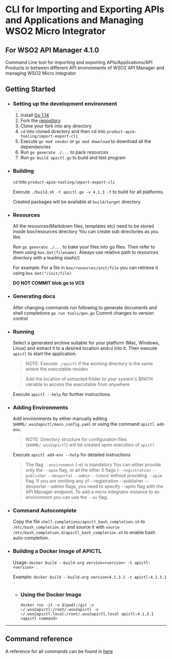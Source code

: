 # CLI for Importing and Exporting APIs and Applications and Managing WSO2 Micro Integrator
## For WSO2 API Manager 4.1.0

Command Line tool for importing and exporting APIs/Applications/API Products in between different API environments of WSO2 API Manager and managing WSO2 Micro Integrator

## Getting Started

- ### Setting up the development environment
    1. Install [Go 1.14](https://golang.org/dl)
    2. Fork the [repository](https://github.com/wso2/product-apim-tooling)
    3. Clone your fork into any directory
    5. `cd` into cloned directory and then cd into `product-apim-tooling/import-export-cli`
    6. Execute `go mod vendor` or `go mod download` to download all the dependencies
    7. Run `go generate ./...` to pack resources
    8. Run `go build apictl.go` to build and test program

- ### Building
    `cd` into `product-apim-tooling/import-export-cli`
    
    Execute `./build.sh -t apictl.go -v 4.1.3 -f` to build for all platforms.
    
    Created packages will be available at `build/target` directory

- ### Resources
    All the resources(Markdown files, templates etc) need to be stored inside box/resources directory
    You can create sub directories as you like.
    
    Run `go generate ./...` to bake your files into go files.
    Then refer to them using `box.Get(filename)`. Always use relative path to resources directory with a leading slash(/)
    
    For example: For a file in `box/resources/init/file` you can retrieve it using `box.Get("/init/file)`
    
    **DO NOT COMMIT blob.go to VCS**    

- ### Generating docs
    After changing commands run following to generate documents and shell completions
    `go run tools/gen.go`
    Commit changes to version control
      
- ### Running
    Select a generated archive suitable for your platform (Mac, Windows, Linux) and extract it to a desired location and`cd` into it.
    Then execute `apictl` to start the application.
    > NOTE: Execute `./apictl` if the working directory is the same where the executable resides
    
    > Add the location of extracted folder to your system's $PATH variable to access the executable from anywhere 
    
    Execute `apictl --help` for further instructions.

- ### Adding Environments
    Add environments by either manually editing `$HOME/.wso2apictl/main_config.yaml` or using the command
    `apictl add-env`.
    > NOTE: Directory structure for configuration files (`$HOME/.wso2apictl`) will be created upon execution of `apictl`
    
    Execute `apictl add-env --help` for detailed instructions
    > The flag `--environment` (-e) is mandatory
      You can either provide only the `--apim` flag, or all the other 5 flags (`--registration` `--publisher` `--devportal` `--admin` `--token`) without providing `--apim` flag.
      If you are omitting any of --registration --publisher --devportal --admin flags, you need to specify --apim flag with the API Manager endpoint.
      To add a micro integrator instance to an environment you can use the `--mi` flag.
    
- ### Command Autocomplete
    Copy the file `shell-completions/apictl_bash_completion.sh` to `/etc/bash_completion.d/` and source it with
    `source /etc/bash_completion.d/apictl_bash_completion.sh` to enable bash auto-completion.

- ### Building a Docker Image of APICTL

    Usage: `docker build --build-arg version=<version> -t apictl:<version> .`

    Example: `docker build --build-arg version=4.1.3.1 -t apictl:4.1.3.1 .`

    - ### Using the Docker Image

        `docker run -it -v $(pwd):/git -v ~/.wso2apictl:/root/.wso2apictl -v ~/.wso2apictl.local:/root/.wso2apictl.local apictl:4.1.3.1 <apictl command>`

***

## Command reference 

A reference for all commands can be found in [here](docs/apictl.md)
